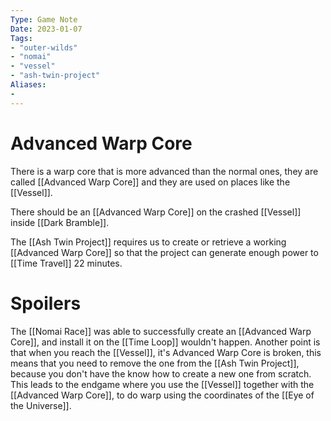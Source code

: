 ```yaml
---
Type: Game Note
Date: 2023-01-07
Tags:
- "outer-wilds"
- "nomai"
- "vessel"
- "ash-twin-project"
Aliases:
- 
---
```

# Advanced Warp Core
There is a warp core that is more advanced than the normal ones, they are called [[Advanced Warp Core]] and they are used on places like the [[Vessel]].

There should be an [[Advanced Warp Core]] on the crashed [[Vessel]] inside [[Dark Bramble]].

The [[Ash Twin Project]] requires us to create or retrieve a working [[Advanced Warp Core]] so that the project can generate enough power to [[Time Travel]] 22 minutes.

# Spoilers

The [[Nomai Race]] was able to successfully create an [[Advanced Warp Core]], and install it on the [[Time Loop]] wouldn't happen.
Another point is that when you reach the [[Vessel]], it's Advanced Warp Core is broken, this means that you need to remove the one from the [[Ash Twin Project]], because you don't have the know how to create a new one from scratch.
This leads to the endgame where you use the [[Vessel]] together with the [[Advanced Warp Core]], to do warp using the coordinates of the [[Eye of the Universe]].